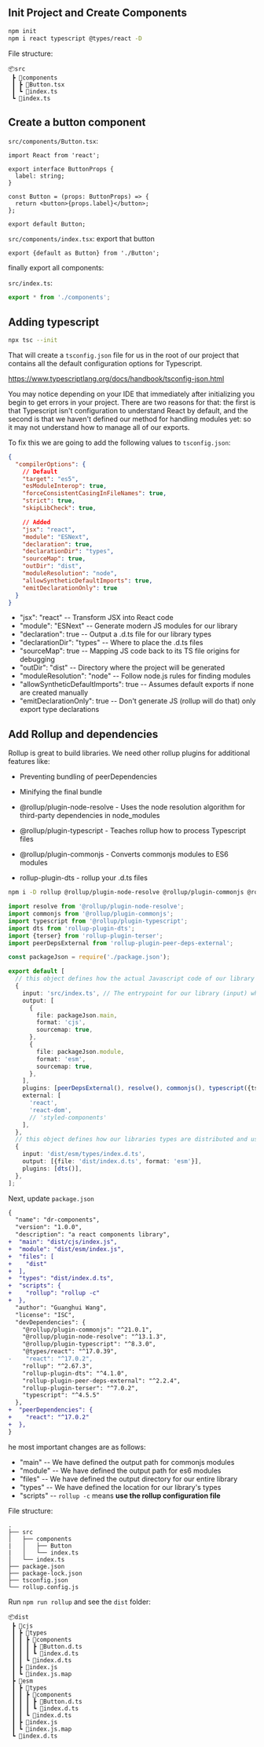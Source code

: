 ## Init Project and Create Components

```bash
npm init
npm i react typescript @types/react -D
```

File structure:

```
📦src
 ┣ 📂components
 ┃ ┣ 📜Button.tsx
 ┃ ┗ 📜index.ts
 ┗ 📜index.ts
```

## Create a button component

`src/components/Button.tsx`:

```tsx
import React from 'react';

export interface ButtonProps {
  label: string;
}

const Button = (props: ButtonProps) => {
  return <button>{props.label}</button>;
};

export default Button;
```

`src/components/index.tsx`: export that button

```tsx
export {default as Button} from './Button';
```

finally export all components:

`src/index.ts`:

```ts
export * from './components';
```

## Adding typescript

```bash
npx tsc --init
```

That will create a `tsconfig.json` file for us in the root of our project that contains all the default configuration
options for Typescript.

https://www.typescriptlang.org/docs/handbook/tsconfig-json.html

You may notice depending on your IDE that immediately after initializing you begin to get errors in your project. There
are two reasons for that: the first is that Typescript isn't configuration to understand React by default, and the
second is that we haven't defined our method for handling modules yet: so it may not understand how to manage all of our
exports.

To fix this we are going to add the following values to `tsconfig.json`:

```json
{
  "compilerOptions": {
    // Default
    "target": "es5",
    "esModuleInterop": true,
    "forceConsistentCasingInFileNames": true,
    "strict": true,
    "skipLibCheck": true,

    // Added
    "jsx": "react",
    "module": "ESNext",
    "declaration": true,
    "declarationDir": "types",
    "sourceMap": true,
    "outDir": "dist",
    "moduleResolution": "node",
    "allowSyntheticDefaultImports": true,
    "emitDeclarationOnly": true
  }
}
```

- "jsx": "react" -- Transform JSX into React code
- "module": "ESNext" -- Generate modern JS modules for our library
- "declaration": true -- Output a .d.ts file for our library types
- "declarationDir": "types" -- Where to place the .d.ts files
- "sourceMap": true -- Mapping JS code back to its TS file origins for debugging
- "outDir": "dist" -- Directory where the project will be generated
- "moduleResolution": "node" -- Follow node.js rules for finding modules
- "allowSyntheticDefaultImports": true -- Assumes default exports if none are created manually
- "emitDeclarationOnly": true -- Don't generate JS (rollup will do that) only export type declarations

## Add Rollup and dependencies

Rollup is great to build libraries. We need other rollup plugins for additional features like:

- Preventing bundling of peerDependencies
- Minifying the final bundle

- @rollup/plugin-node-resolve - Uses the node resolution algorithm for third-party dependencies in node_modules
- @rollup/plugin-typescript - Teaches rollup how to process Typescript files
- @rollup/plugin-commonjs - Converts commonjs modules to ES6 modules
- rollup-plugin-dts - rollup your .d.ts files

```bash
npm i -D rollup @rollup/plugin-node-resolve @rollup/plugin-commonjs @rollup/plugin-typescript rollup-plugin-peer-deps-external rollup-plugin-terser rollup-plugin-dts
```

```ts
import resolve from '@rollup/plugin-node-resolve';
import commonjs from '@rollup/plugin-commonjs';
import typescript from '@rollup/plugin-typescript';
import dts from 'rollup-plugin-dts';
import {terser} from 'rollup-plugin-terser';
import peerDepsExternal from 'rollup-plugin-peer-deps-external';

const packageJson = require('./package.json');

export default [
  // this object defines how the actual Javascript code of our library is generated.
  {
    input: 'src/index.ts', // The entrypoint for our library (input) which exports all of our components.
    output: [
      {
        file: packageJson.main,
        format: 'cjs',
        sourcemap: true,
      },
      {
        file: packageJson.module,
        format: 'esm',
        sourcemap: true,
      },
    ],
    plugins: [peerDepsExternal(), resolve(), commonjs(), typescript({tsconfig: './tsconfig.json'}), terser()],
    external: [
      'react',
      'react-dom',
      // 'styled-components'
    ],
  },
  // this object defines how our libraries types are distributed and uses the dts plugin to do so.
  {
    input: 'dist/esm/types/index.d.ts',
    output: [{file: 'dist/index.d.ts', format: 'esm'}],
    plugins: [dts()],
  },
];
```

Next, update `package.json`

```diff
{
  "name": "dr-components",
  "version": "1.0.0",
  "description": "a react components library",
+  "main": "dist/cjs/index.js",
+  "module": "dist/esm/index.js",
+  "files": [
+    "dist"
+  ],
+  "types": "dist/index.d.ts",
+  "scripts": {
+    "rollup": "rollup -c"
+  },
  "author": "Guanghui Wang",
  "license": "ISC",
  "devDependencies": {
    "@rollup/plugin-commonjs": "^21.0.1",
    "@rollup/plugin-node-resolve": "^13.1.3",
    "@rollup/plugin-typescript": "^8.3.0",
    "@types/react": "^17.0.39",
-    "react": "^17.0.2",
    "rollup": "^2.67.3",
    "rollup-plugin-dts": "^4.1.0",
    "rollup-plugin-peer-deps-external": "^2.2.4",
    "rollup-plugin-terser": "^7.0.2",
    "typescript": "^4.5.5"
  },
+  "peerDependencies": {
+    "react": "^17.0.2"
+  },
}
```

he most important changes are as follows:

- "main" -- We have defined the output path for commonjs modules
- "module" -- We have defined the output path for es6 modules
- "files" -- We have defined the output directory for our entire library
- "types" -- We have defined the location for our library's types
- "scripts" -- `rollup -c` means **use the rollup configuration file**

File structure:

```
.
├── src
│   ├── components
|   │   ├── Button
|   │   └── index.ts
│   └── index.ts
├── package.json
├── package-lock.json
├── tsconfig.json
└── rollup.config.js
```

Run `npm run rollup` and see the `dist` folder:

```
📦dist
 ┣ 📂cjs
 ┃ ┣ 📂types
 ┃ ┃ ┣ 📂components
 ┃ ┃ ┃ ┣ 📜Button.d.ts
 ┃ ┃ ┃ ┗ 📜index.d.ts
 ┃ ┃ ┗ 📜index.d.ts
 ┃ ┣ 📜index.js
 ┃ ┗ 📜index.js.map
 ┣ 📂esm
 ┃ ┣ 📂types
 ┃ ┃ ┣ 📂components
 ┃ ┃ ┃ ┣ 📜Button.d.ts
 ┃ ┃ ┃ ┗ 📜index.d.ts
 ┃ ┃ ┗ 📜index.d.ts
 ┃ ┣ 📜index.js
 ┃ ┗ 📜index.js.map
 ┗ 📜index.d.ts
```
